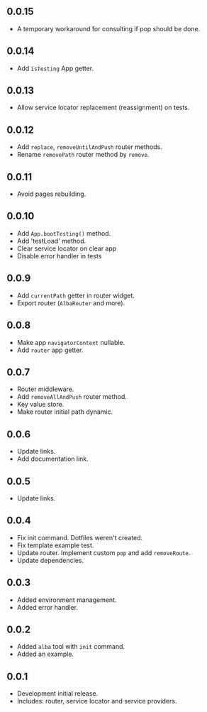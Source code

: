 ## 0.0.15

* A temporary workaround for consulting if pop should be done.

## 0.0.14

* Add `isTesting` App getter.

## 0.0.13

* Allow service locator replacement (reassignment) on tests.

## 0.0.12

* Add `replace`, `removeUntilAndPush` router methods.
* Rename `removePath` router method by `remove`.

## 0.0.11

* Avoid pages rebuilding.

## 0.0.10

* Add `App.bootTesting()` method.
* Add 'testLoad' method.
* Clear service locator on clear app
* Disable error handler in tests

## 0.0.9

* Add `currentPath` getter in router widget.
* Export router (`AlbaRouter` and more).

## 0.0.8

* Make app `navigatorContext` nullable.
* Add `router` app getter. 

## 0.0.7

* Router middleware.
* Add `removeAllAndPush` router method.
* Key value store.
* Make router initial path dynamic.

## 0.0.6

* Update links.
* Add documentation link.

## 0.0.5

* Update links.

## 0.0.4

* Fix init command. Dotfiles weren't created.
* Fix template example test.
* Update router. Implement custom `pop` and add `removeRoute`.
* Update dependencies.

## 0.0.3

* Added environment management.
* Added error handler.

## 0.0.2

* Added `alba` tool with `init` command.
* Added an example.

## 0.0.1

* Development initial release.
* Includes: router, service locator and service providers.

